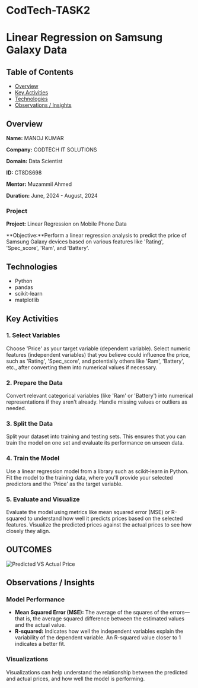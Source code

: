 
# CodTech-TASK2
# Linear Regression on Samsung Galaxy Data
## Table of Contents
- [Overview](#overview)
- [Key Activities](#key-activities)
- [Technologies](#technologies)
- [Observations / Insights](#observations--insights)
## Overview
**Name:** MANOJ KUMAR

**Company:** CODTECH IT SOLUTIONS

**Domain:** Data Scientist

**ID:** CT8DS698

**Mentor:** Muzammil Ahmed

**Duration:** June, 2024 - August, 2024
### Project
**Project:** Linear Regression on Mobile Phone Data

**Objective:**Perform a linear regression analysis to predict the price of Samsung Galaxy devices based
on various features like 'Rating', 'Spec_score', 'Ram', and 'Battery'.
## Technologies
- Python
- pandas
- scikit-learn
- matplotlib
## Key Activities
### 1. Select Variables
Choose 'Price' as your target variable (dependent variable).
Select numeric features (independent variables) that you believe could influence the price,
such as 'Rating', 'Spec_score', and potentially others like 'Ram', 'Battery', etc., after
converting them into numerical values if necessary.
### 2. Prepare the Data
Convert relevant categorical variables (like 'Ram' or 'Battery') into numerical representations
if they aren't already.
Handle missing values or outliers as needed.
### 3. Split the Data
Split your dataset into training and testing sets. This ensures that you can train the model on
one set and evaluate its performance on unseen data.
### 4. Train the Model
Use a linear regression model from a library such as scikit-learn in Python.
Fit the model to the training data, where you'll provide your selected predictors and the
'Price' as the target variable.
### 5. Evaluate and Visualize
Evaluate the model using metrics like mean squared error (MSE) or R-squared to
understand how well it predicts prices based on the selected features.
Visualize the predicted prices against the actual prices to see how closely they align.
## OUTCOMES
![Predicted VS Actual Price](https://github.com/user-attachments/assets/b43d385c-8aea-4825-8592-acb9ce2197ef)
## Observations / Insights
### Model Performance
- **Mean Squared Error (MSE):** The average of the squares of the errors—that is, the
average squared difference between the estimated values and the actual value.
- **R-squared:** Indicates how well the independent variables explain the variability of the
dependent variable. An R-squared value closer to 1 indicates a better fit.
### Visualizations
Visualizations can help understand the relationship between the predicted and actual prices,
and how well the model is performing.
